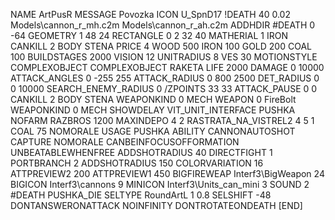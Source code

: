 NAME ArtPusR
MESSAGE Povozka
ICON U_SpnD17
!DEATH    40 0.02 Models\cannon_r_mh.c2m  Models\cannon_r_ah.c2m
ADDHDIR #DEATH 0 -64
GEOMETRY 1 48 24
RECTANGLE 0 2 32 40
MATHERIAL 1 IRON
CANKILL 2 BODY STENA
PRICE 4  WOOD 500 IRON 100 GOLD 200 COAL 100
BUILDSTAGES 2000
VISION 12
UNITRADIUS 8
VES 30
MOTIONSTYLE COMPLEXOBJECT
COMPLEXOBJECT RAKETA
LIFE     2000
DAMAGE   0 10000
ATTACK_ANGLES 0 -255 255
ATTACK_RADIUS 0 800 2500
DET_RADIUS 0 0 10000
SEARCH_ENEMY_RADIUS 0
/ZPOINTS 33 33
ATTACK_PAUSE 0 0
CANKILL   2 BODY STENA
WEAPONKIND 0 MECH
WEAPON 0 FireBolt
WEAPONKIND 0 MECH
SHOWDELAY
VIT_UNIT_INTERFACE PUSHKA
NOFARM
RAZBROS 1200
MAXINDEPO 4 2
RASTRATA_NA_VISTREL2 4 5 1 COAL 75
NOMORALE
USAGE PUSHKA
ABILITY CANNONAUTOSHOT
CAPTURE
NOMORALE
CANBEINFOCUSOFFORMATION
UNBEATABLEWHENFREE
ADDSHOTRADIUS 40
DIRECTFIGHT 1
PORTBRANCH 2
ADDSHOTRADIUS 150
COLORVARIATION 16
ATTPREVIEW2 200
ATTPREVIEW1 450
BIGFIREWEAP Interf3\BigWeapon 24
BIGICON Interf3\cannons 9
MINICON Interf3\Units_can_mini 3
SOUND 2 #DEATH PUSHKA_DIE
SELTYPE RoundArtL 1 0.8
SELSHIFT -48
DONTANSWERONATTACK
NOINFINITY
DONTROTATEONDEATH
[END]
